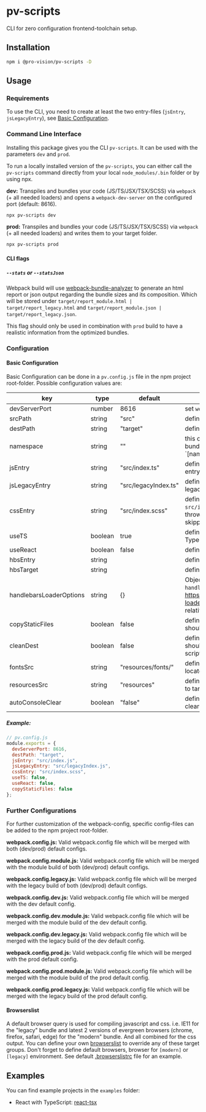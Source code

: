 # pv-scripts

CLI for zero configuration frontend-toolchain setup.

## Installation

```sh
npm i @pro-vision/pv-scripts -D
```

## Usage

### Requirements
To use the CLI, you need to create at least the two entry-files (`jsEntry`, `jsLegacyEntry`), see [Basic Configuration](#basic-configuration).

### Command Line Interface

Installing this package gives you the CLI `pv-scripts`. It can be used with the parameters `dev` and `prod`.

To run a locally installed version of the `pv-scripts`, you can either call the `pv-scripts` command directly from your local `node_modules/.bin` folder or by using npx.

**dev:**
Transpiles and bundles your code (JS/TS/JSX/TSX/SCSS) via `webpack` (+ all needed loaders) and opens a `webpack-dev-server` on the configured port (default: 8616).

```sh
npx pv-scripts dev
```

**prod:**
Transpiles and bundles your code (JS/TS/JSX/TSX/SCSS) via `webpack` (+ all needed loaders) and writes them to your target folder.

```sh
npx pv-scripts prod
```

#### CLI flags

##### `--stats` or `--statsJson`
Webpack build will use [webpack-bundle-analyzer](https://github.com/webpack-contrib/webpack-bundle-analyzer) to generate an html report or json output regarding the bundle sizes and its composition. Which will be stored under `target/report_module.html | target/report_legacy.html` and `target/report_module.json | target/report_legacy.json`.

This flag should only be used in combination with `prod` build to have a realistic information from the optimized bundles.

### Configuration

#### Basic Configuration

Basic Configuration can be done in a `pv.config.js` file in the npm project root-folder. Possible configuration values are:

| key             | type    | default              | usage                                                                                                           |
| --------------- | ------- | -------------------- | --------------------------------------------------------------------------------------------------------------- |
| devServerPort   | number  | 8616                 | set `webpack-dev-server` port                                                                                   |
| srcPath         | string  | "src"                | defines the working directory                                                                                   |
| destPath        | string  | "target"             | defines where to put bundled files                                                                              |
| namespace       | string  | ""                   | this controls the name-prefix on your bundled files following this pattern `[namespace].app.[?legacy].(js|css)` |
| jsEntry         | string  | "src/index.ts"       | defines path of your (JS\|TS\|JSX\|TSX) entry file                                                              |
| jsLegacyEntry   | string  | "src/legacyIndex.ts" | defines path of your (JS\|TS\|JSX\|TSX) legacy entry file                                                       |
| cssEntry        | string  | "src/index.scss"     | defines path of your SCSS entry file. If `src/index.scss` does not exist, no error is thrown but the css generation is simply skipped|
| useTS           | boolean | true                 | defines whether you want to use Typescript                                                                      |
| useReact        | boolean | false                | defines whether you want to use React                                                                           |
| hbsEntry        | string  |                      | defines path of your handlebars entry file                                                                      |
| hbsTarget       | string  |                      | defines path to your handlebars target file                                                                     |
| handlebarsLoaderOptions   | string  | {}         | Object with additional options for the `handlebars-loader`. See https://github.com/pcardune/handlebars-loader for these options. Paths are relative to `pv.config.js`                                                       |
| copyStaticFiles | boolean | false                | defines whether content of `/static` should be copied to target                                                 |
| cleanDest       | boolean | false                | defines whether the destination folder should be cleaned before every pv-scripts run                            |
| fontsSrc        | string  | "resources/fonts/"   | defines folder in which the fonts are located                                                                   |
| resourcesSrc    | string  | "resources"           | defines resources folder which is copied to target/resources                                                   |
| autoConsoleClear | boolean  | "false"              | defines whether the console should be cleared automatically in dev-mode                                        |

##### Example:

```js
// pv.config.js
module.exports = {
  devServerPort: 8616,
  destPath: "target",
  jsEntry: "src/index.js",
  jsLegacyEntry: "src/legacyIndex.js",
  cssEntry: "src/index.scss",
  useTS: false,
  useReact: false,
  copyStaticFiles: false
};
```

### Further Configurations

For further customization of the webpack-config, specific config-files can be added to the npm project root-folder.

**webpack.config.js:**
Valid webpack.config file which will be merged with both (dev/prod) default configs.

**webpack.config.module.js:**
Valid webpack.config file which will be merged with the module build of both (dev/prod) default configs.

**webpack.config.legacy.js:**
Valid webpack.config file which will be merged with the legacy build of both (dev/prod) default configs.

**webpack.config.dev.js:**
Valid webpack.config file which will be merged with the dev default config.

**webpack.config.dev.module.js:**
Valid webpack.config file which will be merged with the module build of the dev default config.

**webpack.config.dev.legacy.js:**
Valid webpack.config file which will be merged with the legacy build of the dev default config.

**webpack.config.prod.js:**
Valid webpack.config file which will be merged with the prod default config.

**webpack.config.prod.module.js:**
Valid webpack.config file which will be merged with the module build of the prod default config.

**webpack.config.prod.legacy.js:**
Valid webpack.config file which will be merged with the legacy build of the prod default config.

#### Browserslist

A default browser query is used for compiling javascript and css. i.e. IE11 for the "legacy" bundle and latest 2 versions of evergreen browsers (chrome, firefox, safari, edge) for the "modern" bundle. And all combined for the css output. You can define your own [browserslist](https://github.com/browserslist/browserslist) to override any of these target groups. Don't forget to define default browsers, browser for `[modern]` or `[legacy]` environment. See default [.browserslistrc](https://github.com/pro-vision/fe-tools/tree/master/packages/webpack-config/src/config/.browserslistrc) file for an example.

## Examples

You can find example projects in the `examples` folder:

* React with TypeScript: [react-tsx](https://github.com/pro-vision/fe-tools/tree/master/examples/react-tsx)

